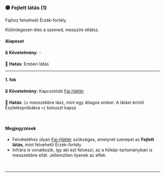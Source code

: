### 🟣 Fejlett látás (1)

<!-- tag: erzekfortely -->

Fajhoz felvehető Érzék-fortély.

Különlegesen éles a szemed, messzire ellátsz.

#### Alapeset

🔒 **Követelmény**:  -

🌟 **Hatás**: Emberi látás

---
#### 1. fok

🔒 **Követelmény**: Kapcsolódó [Faj Háttér](../021_faj_hatterek.md)

🌟 **Hatás**: `2x` messzebbre lász, mint egy átlagos ember. A látást érintő Észleléspróbákra `+2` bónuszt kapsz


<br />

#### Megjegyzések

- Felvételéhez olyan [Faj-Háttér](../021_faj_hatterek.md) szükséges, amelynél szerepel az **Fejlett látás**, mint felvehető Érzék-fortély
- Infrára is vonatkozik, így aki ezt felveszi, az a hőkép-tartományban is messzebbre ellát. Jellemzően ilyenek az elfek.

<br />

---
